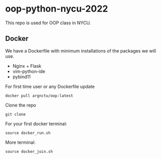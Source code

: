 # oop-python-nycu-2022

This repo is used for OOP class in NYCU.

## Docker

We have a Dockerfile with minimum installations of the packages we will use.
* Nginx + Flask
* vim-python-ide
* pybind11

For first time user or any Dockerfile update
```
docker pull argnctu/oop:latest
```

Clone the repo
```
git clone 
```

For your first docker terminal:
```
source docker_run.sh
```

More terminal:
```
source docker_join.sh
```

